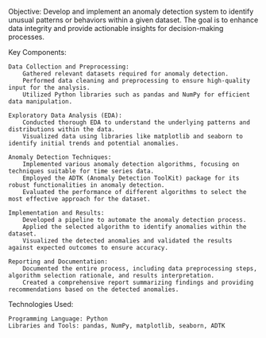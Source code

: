 Objective:
Develop and implement an anomaly detection system to identify unusual patterns or behaviors within a given dataset. The goal is to enhance data integrity and provide actionable insights for decision-making processes.

Key Components:

    Data Collection and Preprocessing:
        Gathered relevant datasets required for anomaly detection.
        Performed data cleaning and preprocessing to ensure high-quality input for the analysis.
        Utilized Python libraries such as pandas and NumPy for efficient data manipulation.

    Exploratory Data Analysis (EDA):
        Conducted thorough EDA to understand the underlying patterns and distributions within the data.
        Visualized data using libraries like matplotlib and seaborn to identify initial trends and potential anomalies.

    Anomaly Detection Techniques:
        Implemented various anomaly detection algorithms, focusing on techniques suitable for time series data.
        Employed the ADTK (Anomaly Detection ToolKit) package for its robust functionalities in anomaly detection.
        Evaluated the performance of different algorithms to select the most effective approach for the dataset.

    Implementation and Results:
        Developed a pipeline to automate the anomaly detection process.
        Applied the selected algorithm to identify anomalies within the dataset.
        Visualized the detected anomalies and validated the results against expected outcomes to ensure accuracy.

    Reporting and Documentation:
        Documented the entire process, including data preprocessing steps, algorithm selection rationale, and results interpretation.
        Created a comprehensive report summarizing findings and providing recommendations based on the detected anomalies.

Technologies Used:

    Programming Language: Python
    Libraries and Tools: pandas, NumPy, matplotlib, seaborn, ADTK
